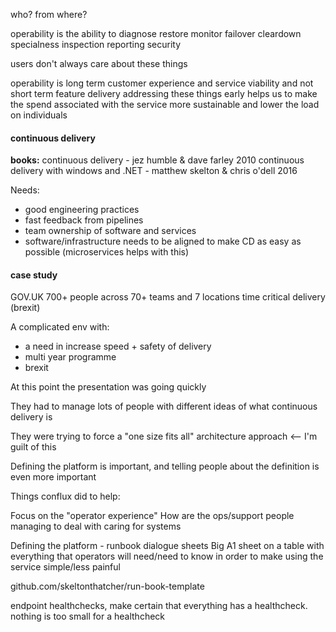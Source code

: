 who?
from where?

operability is the ability to
diagnose
restore
monitor
failover
cleardown
specialness
inspection
reporting
security

users don't always care about these things

operability is long term customer experience and service viability and not short term feature delivery
addressing these things early helps us to make the spend associated with the service more sustainable and lower the load on individuals

#### continuous delivery

**books:**
continuous delivery - jez humble & dave farley 2010
continuous delivery with windows and .NET - matthew skelton & chris o'dell 2016

Needs:
*   good engineering practices
*   fast feedback from pipelines
*   team ownership of software and services
*   software/infrastructure needs to be aligned to make CD as easy as possible (microservices helps with this)

#### case study

GOV.UK
700+ people across 70+ teams and 7 locations
time critical delivery (brexit)

A complicated env with:
*   a need in increase speed + safety of delivery
*   multi year programme
*   brexit

At this point the presentation was going quickly

They had to manage lots of people with different ideas of what continuous delivery is

They were trying to force a "one size fits all" architecture approach <-- I'm guilt of this

Defining the platform is important, and telling people about the definition is even more important

Things conflux did to help:

Focus on the "operator experience"
How are the ops/support people managing to deal with caring for systems

Defining the platform - runbook dialogue sheets
Big A1 sheet on a table with everything that operators will need/need to know in order to make using the service simple/less painful

github.com/skeltonthatcher/run-book-template

endpoint healthchecks, make certain that everything has a healthcheck. nothing is too small for a healthcheck
